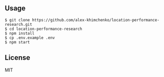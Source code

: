 ## Usage

    $ git clone https://github.com/alex-khimchenko/location-performance-research.git
    $ cd location-performance-research
    $ npm install
    $ cp .env.example .env
    $ npm start

## License

MIT
